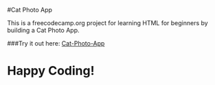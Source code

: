 #Cat Photo App

<p>This is a freecodecamp.org project for learning HTML for beginners by building a Cat Photo App.</p>
###Try it out here:
<a href="https://www.freecodecamp.org/learn/2022/responsive-web-design/#learn-html-by-building-a-cat-photo-app">Cat-Photo-App</a>

Happy Coding!
===============================================================
